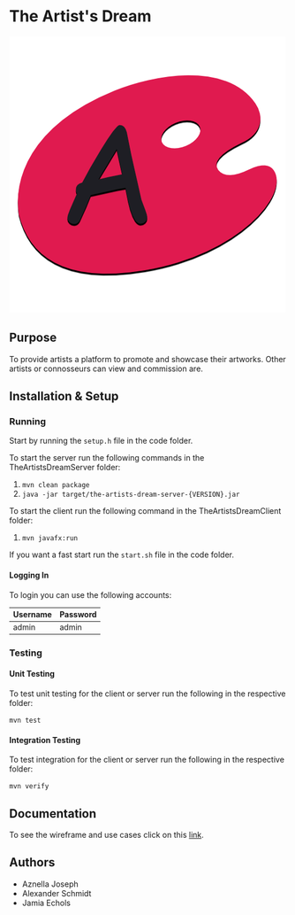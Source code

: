 # The Artist's Dream

![The Artist's Dream Logo](https://github.com/alexthemathnerd/CS4985TheArtistsDream/blob/main/code/TheArtistsDreamClient/src/main/resources/edu/westga/devops/theartistsdreamclient/icon.png)

## Purpose
To provide artists a platform to promote and showcase their artworks. Other artists or connosseurs can view and commission are.

## Installation & Setup

### Running
Start by running the `setup.h` file in the code folder.

To start the server run the following commands in the TheArtistsDreamServer folder:
1. `mvn clean package`
2. `java -jar target/the-artists-dream-server-{VERSION}.jar`

To start the client run the following command in the TheArtistsDreamClient folder:
1. `mvn javafx:run`

If you want a fast start run the `start.sh` file in the code folder.

#### Logging In
To login you can use the following accounts:

|Username|Password|
|--------|--------|
|admin|admin|

### Testing

#### Unit Testing
To test unit testing for the client or server run the following in the respective folder:

```
mvn test
```

#### Integration Testing
To test integration for the client or server run the following in the respective folder:

```
mvn verify
```

## Documentation

To see the wireframe and use cases click on this [link](https://github.com/alexthemathnerd/CS4985TheArtistsDream/tree/main/documentation).

## Authors

* Aznella Joseph
* Alexander Schmidt
* Jamia Echols
